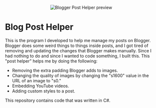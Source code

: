 <p align="center">
	<img src="https://3.bp.blogspot.com/-9-8i3KY-fIc/WrYx5uL2z_I/AAAAAAAAElY/qHRNKZOaGD4Q8sQxsdV7UQ9MD0kJR04YgCLcBGAs/s0/bloggerapp.jpg" alt="Blogger Post Helper preview" title="The Blogger Post Helper"/>
</p>

# Blog Post Helper
This is the program I developed to help me manage my posts on Blogger. Blogger does some weird things to things inside posts, and I got tired of removing and updating the changes that Blogger makes manually. Since I had nothing to do and since I wanted to code something, I built this. This "post helper" helps me by doing the following:

* Removing the extra padding Blogger adds to images.
* Changing the quality of images by changing the "s1600" value in the URL of an image to "s0."
* Embedding YouTube videos.
* Adding custom styles to a post.

This repository contains code that was written in C#.
